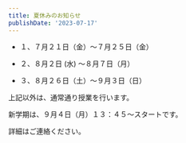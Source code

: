 ```yaml
---
title: 夏休みのお知らせ
publishDate: '2023-07-17'
---
```


- １、７月２１日（金）～７月２５日（金）

- ２、８月２日 (水) ～８月７日（月）

- ３、８月２６日（土）～９月３日（日）

上記以外は、通常通り授業を行います。

新学期は、９月４日（月）１３：４５～スタートです。

詳細はご連絡ください。
